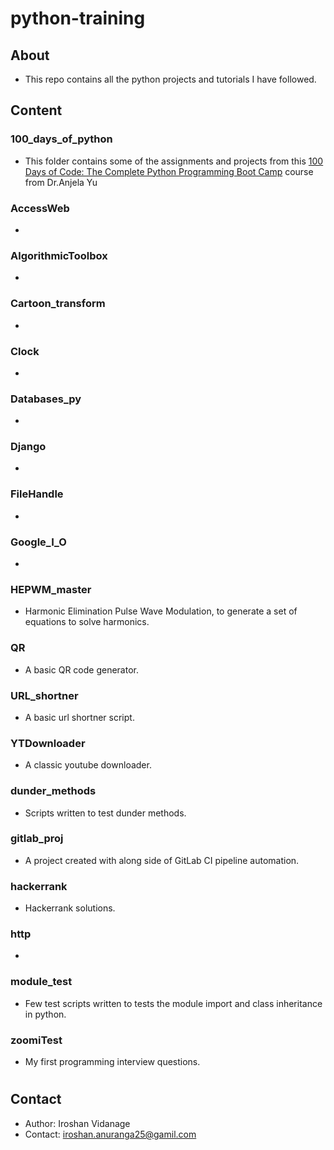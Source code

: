 # python-training

## About

- This repo contains all the python projects and tutorials I have followed.

## Content

### 100_days_of_python

- This folder contains some of the assignments and projects from this [100 Days of Code: The Complete Python Programming Boot Camp](https://www.udemy.com/course-dashboard-redirect/?course_id=2776760) course from Dr.Anjela Yu

### AccessWeb

- 

### AlgorithmicToolbox

- 

### Cartoon_transform

- 

### Clock

- 

### Databases_py

- 

### Django

- 

### FileHandle

- 

### Google_I_O

- 

### HEPWM_master

- Harmonic Elimination Pulse Wave Modulation, to generate a set of equations to solve harmonics.

### QR

- A basic QR code generator.

### URL_shortner

- A basic url shortner script.

### YTDownloader

- A classic youtube downloader.

### dunder_methods

- Scripts written to test dunder methods.

### gitlab_proj

- A project created with along side of GitLab CI pipeline automation.

### hackerrank

- Hackerrank solutions.

### http

- 

### module_test

- Few test scripts written to tests the module import and class inheritance in python.

### zoomiTest

- My first programming interview questions.



#

## Contact

- Author: Iroshan Vidanage
- Contact: iroshan.anuranga25@gamil.com